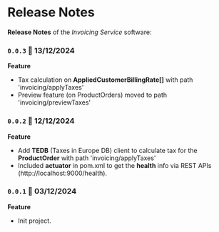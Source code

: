 # Release Notes

**Release Notes** of the *Invoicing Service* software:

### <code>0.0.3</code> :calendar: 13/12/2024
**Feature**
* Tax calculation on **AppliedCustomerBillingRate[]** with path 'invoicing/applyTaxes'
* Preview feature (on ProductOrders) moved to path 'invoicing/previewTaxes'

### <code>0.0.2</code> :calendar: 12/12/2024
**Feature**
* Add **TEDB** (Taxes in Europe DB) client to calculate tax for the **ProductOrder** with path 'invoicing/applyTaxes'
* Included **actuator** in pom.xml to get the **health** info via REST APIs (http://localhost:9000/health).

### <code>0.0.1</code> :calendar: 03/12/2024
**Feature**
* Init project.
